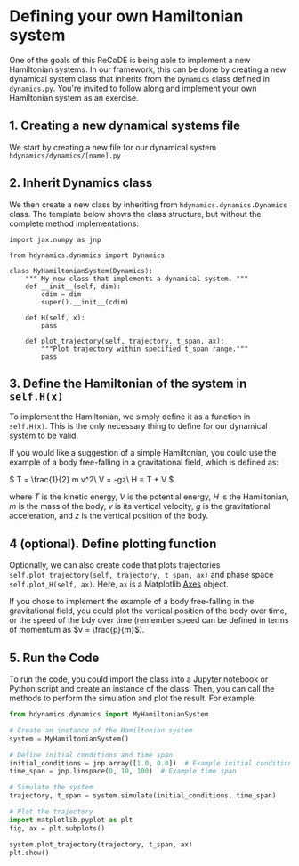 # Defining your own Hamiltonian system

One of the goals of this ReCoDE is being able to implement a new Hamiltonian systems. In our framework, this can be done by creating a new dynamical system class that inherits from the `Dynamics` class defined in `dynamics.py`. You're invited to follow along and implement your own Hamiltonian system as an exercise.


## 1. Creating a new dynamical systems file

We start by creating a new file for our dynamical system `hdynamics/dynamics/[name].py`

## 2. Inherit Dynamics class

We then create a new class by inheriting from `hdynamics.dynamics.Dynamics` class. The template below shows the class structure, but without the complete method implementations:

```
import jax.numpy as jnp

from hdynamics.dynamics import Dynamics

class MyHamiltonianSystem(Dynamics):
    """ My new class that implements a dynamical system. """
    def __init__(self, dim):
        cdim = dim
        super().__init__(cdim)

    def H(self, x):
        pass

    def plot_trajectory(self, trajectory, t_span, ax):
        """Plot trajectory within specified t_span range."""
        pass
```

## 3. Define the Hamiltonian of the system in `self.H(x)`

To implement the Hamiltonian, we simply define it as a function in `self.H(x)`.
This is the only necessary thing to define for our dynamical system to be valid.

If you would like a suggestion of a simple Hamiltonian, you could use the example of a body free-falling in a gravitational field, which is defined as:

$
T = \frac{1}{2} m v^2\\
V = -gz\\
H = T + V
$

where $T$ is the kinetic energy, $V$ is the potential energy, $H$ is the Hamiltonian, $m$ is the mass of the body, $v$ is its vertical velocity, $g$ is the gravitational acceleration, and $z$ is the vertical position of the body.

## 4 (optional). Define plotting function

Optionally, we can also create code that plots trajectories `self.plot_trajectory(self, trajectory, t_span, ax)` and phase space `self.plot_H(self, ax)`. Here, `ax` is a Matplotlib <a href="https://matplotlib.org/stable/api/axes_api.html">Axes</a> object.

If you chose to implement the example of a body free-falling in the gravitational field, you could plot the vertical position of the body over time, or the speed of the bdy over time (remember speed can be defined in terms of momentum as $v = \frac{p}{m}$).

## 5. Run the Code
To run the code, you could import the class into a Jupyter notebook or Python script and create an instance of the class. Then, you can call the methods to perform the simulation and plot the result. For example:

```python
from hdynamics.dynamics import MyHamiltonianSystem

# Create an instance of the Hamiltonian system
system = MyHamiltonianSystem()

# Define initial conditions and time span
initial_conditions = jnp.array([1.0, 0.0])  # Example initial conditions
time_span = jnp.linspace(0, 10, 100)  # Example time span

# Simulate the system
trajectory, t_span = system.simulate(initial_conditions, time_span)

# Plot the trajectory
import matplotlib.pyplot as plt
fig, ax = plt.subplots()

system.plot_trajectory(trajectory, t_span, ax)
plt.show()
```